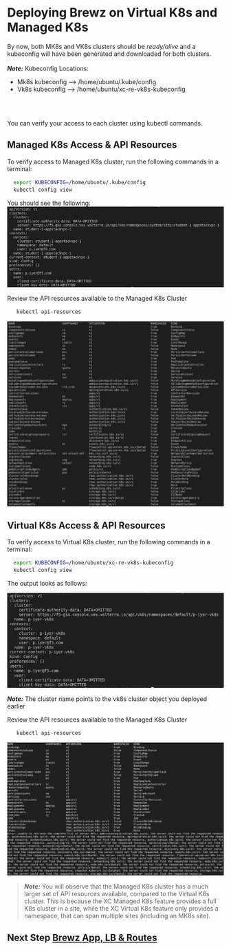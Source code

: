 # Deploying Brewz on Virtual K8s and Managed K8s

By now, both MK8s and VK8s clusters should be *ready/alive* and a kubeconfig will have been generated and downloaded for both clusters.
<br/>
<br/>
***Note:*** Kubeconfig Locations:
  - Mk8s kubeconfig --> /home/ubuntu/.kube/config
  - Vk8s kubeconfig --> /home/ubuntu/xc-re-vk8s-kubeconfig
<br/>
<br/>

You can verify your access to each cluster using kubectl commands.

## Managed K8s Access & API Resources

To verify access to Managed K8s cluster, run the following commands in a terminal:

  ```bash
    export KUBECONFIG=/home/ubuntu/.kube/config
    kubectl config view
  ```

You should see the following:
![](images/mk8s-config-view.png)

Review the API resources available to the Managed K8s Cluster

  ```bash
     kubectl api-resources
  ```

![](./images/mk8s-api-resources.png)

## Virtual K8s Access & API Resources

To verify access to Virtual K8s cluster, run the following commands in a terminal:

  ```bash
    export KUBECONFIG=/home/ubuntu/xc-re-vk8s-kubeconfig
    kubectl config view
```

The output looks as follows:

![](./images/vk8s-config-view.png)

***Note:*** The cluster name points to the vk8s cluster object you deployed earlier

Review the API resources available to the Managed K8s Cluster
  
  ```bash
     kubectl api-resources
  ```

![](./images/vk8s-api-resources.png)

> ***Note:*** You will observe that the Managed K8s cluster has a much larger set of API resources available, compared to the Virtual K8s cluster. This is because the XC Managed K8s feature provides a full K8s cluster in a site, while the XC Virtual K8s feature only provides a namespace, that can span multiple sites (including an MK8s site).

## Next Step  [Brewz App, LB & Routes](lab_1.3.md)
